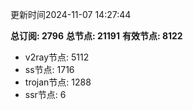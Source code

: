 更新时间2024-11-07 14:27:44

**总订阅: 2796**
**总节点: 21191**
**有效节点: 8122**
- v2ray节点: 5112
- ss节点: 1716
- trojan节点: 1288
- ssr节点: 6
